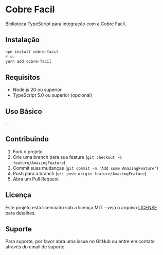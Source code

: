 # Cobre Facil

Biblioteca TypeScript para integração com a Cobre Facil.

## Instalação

```bash
npm install cobre-facil
# ou
yarn add cobre-facil
```

## Requisitos

- Node.js 20 ou superior
- TypeScript 5.0 ou superior (opcional)

## Uso Básico

```typescript
...
```

## Contribuindo

1. Fork o projeto
2. Crie uma branch para sua feature (`git checkout -b feature/AmazingFeature`)
3. Commit suas mudanças (`git commit -m 'Add some AmazingFeature'`)
4. Push para a branch (`git push origin feature/AmazingFeature`)
5. Abra um Pull Request

## Licença

Este projeto está licenciado sob a licença MIT - veja o arquivo [LICENSE](LICENSE) para detalhes.

## Suporte

Para suporte, por favor abra uma issue no GitHub ou entre em contato através do email de suporte.
